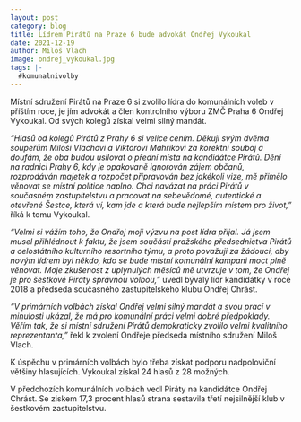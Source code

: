 ```yaml
---
layout: post
category: blog
title: Lídrem Pirátů na Praze 6 bude advokát Ondřej Vykoukal
date: 2021-12-19
author: Miloš Vlach
image: ondrej_vykoukal.jpg
tags: |-
  #komunalnivolby
---
```

 Místní sdružení Pirátů na Praze 6 si zvolilo lídra do komunálních voleb v příštím roce, je jím advokát a člen kontrolního výboru ZMČ Praha 6 Ondřej Vykoukal. Od svých kolegů získal velmi silný mandát.

*“Hlasů od kolegů Pirátů z Prahy 6 si velice cením. Děkuji svým dvěma soupeřům Miloši Vlachovi a Viktorovi Mahrikovi za korektní souboj a doufám, že oba budou usilovat o přední místa na kandidátce Pirátů. Dění na radnici Prahy 6, kdy je opakovaně ignorován zájem občanů, rozprodáván majetek a rozpočet připravován bez jakékoli vize, mě přimělo věnovat se místní politice naplno. Chci navázat na práci Pirátů v současném zastupitelstvu a pracovat na sebevědomé, autentické a otevřené Šestce, která ví, kam jde a která bude nejlepším místem pro život,”* říká k tomu Vykoukal.

*“Velmi si vážím toho, že Ondřej moji výzvu na post lídra přijal. Já jsem musel přihlédnout k faktu, že jsem součástí pražského předsednictva Pirátů a celostátního kulturního resortního týmu, a proto považuji za žádoucí, aby novým lídrem byl někdo, kdo se bude místní komunální kampani moct plně věnovat. Moje zkušenost z uplynulých měsíců mě utvrzuje v tom, že Ondřej je pro šestkové Piráty správnou volbou,”* uvedl bývalý lídr kandidátky v roce 2018 a předseda současného zastupitelského klubu Ondřej Chrást.

*“V primárních volbách získal Ondřej velmi silný mandát a svou prací v minulosti ukázal, že má pro komunální práci velmi dobré předpoklady. Věřím tak, že si místní sdružení Pirátů demokraticky zvolilo velmi kvalitního reprezentanta,”* řekl k zvolení Ondřeje předseda místního sdružení Miloš Vlach.

K úspěchu v primárních volbách bylo třeba získat podporu nadpoloviční většiny hlasujících. Vykoukal získal 24 hlasů z 28 možných.

V předchozích komunálních volbách vedl Piráty na kandidátce Ondřej Chrást. Se ziskem 17,3 procent hlasů strana sestavila třetí nejsilnější klub v šestkovém zastupitelstvu.
